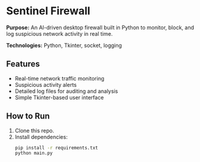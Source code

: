 # Sentinel Firewall

**Purpose:** An AI-driven desktop firewall built in Python to monitor, block, and log suspicious network activity in real time.

**Technologies:** Python, Tkinter, socket, logging

## Features
- Real-time network traffic monitoring
- Suspicious activity alerts
- Detailed log files for auditing and analysis
- Simple Tkinter-based user interface

## How to Run
1. Clone this repo.
2. Install dependencies:
   ```bash
   pip install -r requirements.txt
   python main.py
